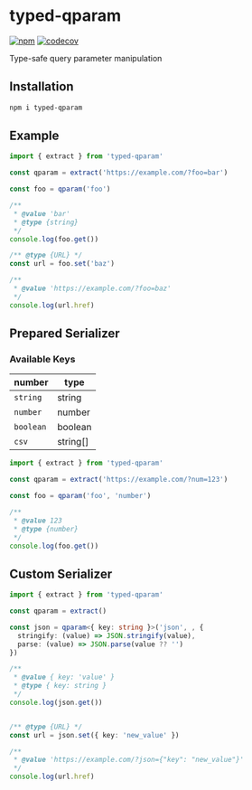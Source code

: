 # typed-qparam

[![npm](https://img.shields.io/npm/v/typed-qparam)](https://npmjs.com/package/typed-qparam)
[![codecov](https://codecov.io/gh/jill64/typed-qparam/graph/badge.svg?token=BUWUAjccHU)](https://codecov.io/gh/jill64/typed-qparam)

Type-safe query parameter manipulation

## Installation

```sh
npm i typed-qparam
```

## Example

```js
import { extract } from 'typed-qparam'

const qparam = extract('https://example.com/?foo=bar')

const foo = qparam('foo')

/**
 * @value 'bar'
 * @type {string}
 */
console.log(foo.get())

/** @type {URL} */
const url = foo.set('baz')

/**
 * @value 'https://example.com/?foo=baz'
 */
console.log(url.href)
```

## Prepared Serializer

### Available Keys

| number    | type     |
| --------- | -------- |
| `string`  | string   |
| `number`  | number   |
| `boolean` | boolean  |
| `csv`     | string[] |

```js
import { extract } from 'typed-qparam'

const qparam = extract('https://example.com/?num=123')

const foo = qparam('foo', 'number')

/**
 * @value 123
 * @type {number}
 */
console.log(foo.get())
```

## Custom Serializer

```ts
import { extract } from 'typed-qparam'

const qparam = extract()

const json = qparam<{ key: string }>('json', , {
  stringify: (value) => JSON.stringify(value),
  parse: (value) => JSON.parse(value ?? '')
})

/**
 * @value { key: 'value' }
 * @type { key: string }
 */
console.log(json.get())


/** @type {URL} */
const url = json.set({ key: 'new_value' })

/**
 * @value 'https://example.com/?json={"key": "new_value"}'
 */
console.log(url.href)
```
